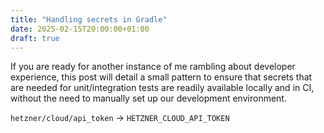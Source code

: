```yaml
---
title: "Handling secrets in Gradle"
date: 2025-02-15T20:00:00+01:00
draft: true
---
```


If you are ready for another instance of me rambling about developer experience, this post will detail a small pattern to ensure that secrets that are needed for unit/integration tests are readily available locally and in CI, without the need to manually set up our development environment. 

<!--more-->



`hetzner/cloud/api_token` -> `HETZNER_CLOUD_API_TOKEN` 